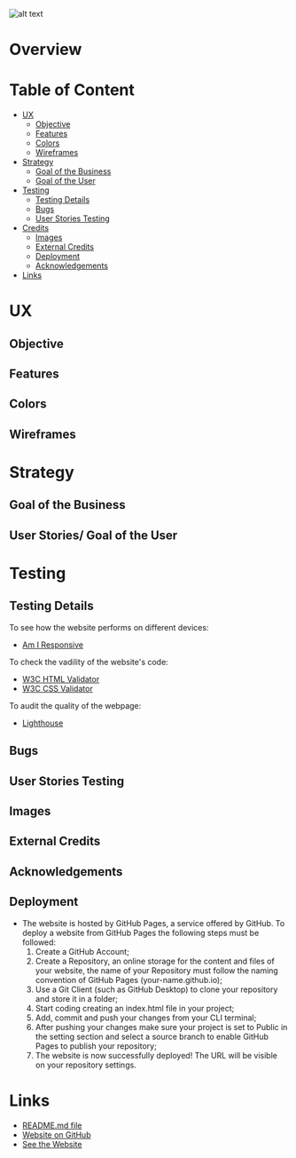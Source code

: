 ![alt text](https://i.imgur.com/s26SrsM.jpg?1)

# Overview


# Table of Content
* [UX](#ux)
    * [Objective](#objective)
    * [Features](#features)
    * [Colors](#colors)
    * [Wireframes](#wireframes)
* [Strategy](#strategy)
    * [Goal of the Business](#goalbusiness)
    * [Goal of the User](#goaluser)
* [Testing](#testing)
    * [Testing Details](#testingdetails)
    * [Bugs](#bugs)
    * [User Stories Testing](#storiestesting)
* [Credits](#credits)
    * [Images](#images)
    * [External Credits](#externalcredits)
    * [Deployment](#deployment)
    * [Acknowledgements](#acknowledgements)
* [Links](#links)

# UX <a name="ux"></a>
## Objective <a name="objective"></a>



 ## Features <a name="features"></a>

 
 ## Colors <a name="colors"></a>


 ## Wireframes <a name="wireframes"></a>
 

 # Strategy <a name="strategy"></a>
 
 ## Goal of the Business <a name="goalbusiness"></a>


 ## User Stories/ Goal of the User <a name="goaluser"></a>


# Testing <a name="testing"></a>

## Testing Details <a name="testingdetail"></a>

To see how the website performs on different devices:
* [Am I Responsive](http://ami.responsivedesign.is/#)

To check the vadility of the website's code:
* [W3C HTML Validator](https://validator.w3.org/)
* [W3C CSS Validator](https://jigsaw.w3.org/css-validator/)

To audit the quality of the webpage:
* [Lighthouse](https://developers.google.com/web/tools/lighthouse/?utm_source=devtools)

## Bugs <a name="bugs"></a>


## User Stories Testing <a name="storiestesting"></a>
 
## Images <a name="images"></a>


## External Credits <a name="externalcredits"></a>



## Acknowledgements <a name="acknowledgements"></a>



## Deployment <a name="deployment"></a>

* The website is hosted by GitHub Pages, a service offered by GitHub. 
To deploy a website from GitHub Pages the following steps must be followed:
    1. Create a GitHub Account;
    2. Create a Repository, an online storage for the content and files of your website, the name of your Repository must follow the naming convention of GitHub Pages (your-name.github.io);
    3. Use a Git Client (such as GitHub Desktop) to clone your repository and store it in a folder;
    4. Start coding creating an index.html file in your project;
    5. Add, commit and push your changes from your CLI terminal;
    6. After pushing your changes make sure your project is set to Public in the setting section and select a source branch to enable GitHub Pages to publish your repository;
    7. The website is now successfully deployed! The URL will be visible on your repository settings.

# Links <a name="links"></a>
* [README.md file](https://github.com/ClaudiaLie/SpeedTyping/blob/master/README.md)
* [Website on GitHub](https://github.com/ClaudiaLie/SpeedTyping)
* [See the Website](https://claudialie.github.io/SpeedTyping/)